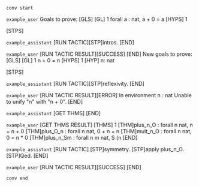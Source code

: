 `conv start`

`example_user`
Goals to prove:
[GLS]
[GL] 1
forall a : nat, a + 0 = a
[HYPS] 1


[STPS]


`example_assistant`
[RUN TACTIC][STP]intros.
[END]


`example_user`
[RUN TACTIC RESULT][SUCCESS]
[END]
New goals to prove:
[GLS]
[GL] 1
n + 0 = n
[HYPS] 1
[HYP] n: nat


[STPS]


`example_assistant`
[RUN TACTIC][STP]reflexivity.
[END]


`example_user`
[RUN TACTIC RESULT][ERROR]
In environment
n : nat
Unable to unify "n" with "n + 0".
[END]


`example_assistant`
[GET THMS]
[END]


`example_user`
[GET THMS RESULT]
[THMS] 1
[THM]plus_n_O : forall n  nat, n = n + 0
[THM]plus_O_n : forall n  nat, 0 + n = n
[THM]mult_n_O : forall n  nat, 0 = n * 0
[THM]plus_n_Sm : forall n m  nat, S (n
[END]


`example_assistant`
[RUN TACTIC]
[STP]symmetry.
[STP]apply plus_n_O.
[STP]Qed.
[END]


`example_user`
[RUN TACTIC RESULT][SUCCESS]
[END]

`conv end`